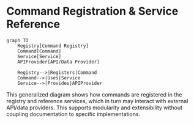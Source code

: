 # Command Registration & Service Reference

```mermaid
graph TD
    Registry[Command Registry]
    Command[Command]
    Service[Service]
    APIProvider[API/Data Provider]

    Registry-->|Registers|Command
    Command-->|Uses|Service
    Service-->|Provides|APIProvider
```

This generalized diagram shows how commands are registered in the registry and reference services, which in turn may interact with external API/data providers. This supports modularity and extensibility without coupling documentation to specific implementations.
